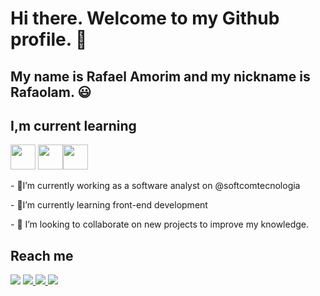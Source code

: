 
 <h1>Hi there. Welcome to my Github profile. 👋</h1>
 
 <h2>My name is Rafael Amorim and my nickname is Rafaolam. 😃</h2>

 <h2>I,m current learning</h2> 

<img loading="lazy" src="https://cdn.jsdelivr.net/gh/devicons/devicon@latest/icons/html5/html5-original.svg" width="40" height="40"/>  <img src="https://cdn.jsdelivr.net/gh/devicons/devicon@latest/icons/css3/css3-original.svg" width="40" height="40"/><img loading="lazy" src="https://cdn.jsdelivr.net/gh/devicons/devicon@latest/icons/javascript/javascript-original.svg" width="40" height="40"/>

 <p> - 🔭I’m currently working as a software analyst on @softcomtecnologia</p> 
 <p> - 🌱I’m currently learning front-end development</p>
<p> - 👯 I’m looking to collaborate on new projects to improve my knowledge.</p>

<h2>Reach me</h2>
<a href="https://www.linkedin.com/in/rafaolam" target="_blank"><img loading="lazy" src="https://img.shields.io/badge/-LinkedIn-%230077B5?style=for-the-badge&logo=linkedin&logoColor=white" target="_blank"></a>   
</div><a href="https://instagram.com/rafaolam" target="_blank"><img loading="lazy" src="https://img.shields.io/badge/-Instagram-%23E4405F?style=for-the-badge&logo=instagram&logoColor=white" target="_blank"></a><a href="https://twitter.com/rafaelolam" target="_blank">
  <img loading="lazy" src="https://img.shields.io/badge/-Twitter-1DA1F2?style=for-the-badge&logo=twitter&logoColor=white">
</a></a><a href="https://www.duolingo.com/profile/Rafaolam" target="_blank">
  <img loading="lazy" src="https://img.shields.io/badge/-Duolingo-58CC02?style=for-the-badge&logo=duolingo&logoColor=white">
</a>

